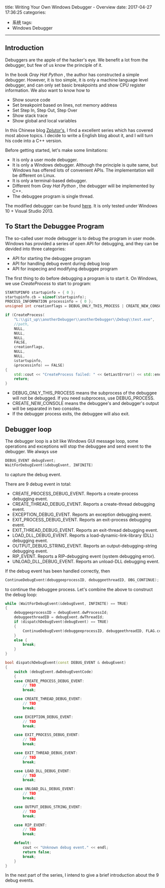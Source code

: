 title: Writing Your Own Windows Debugger - Overview
date: 2017-04-27 17:36:25
categories:
- 系统
tags: 
- Windows Debugger
---


## Introduction

Debuggers are the apple of the hacker's eye. We benefit a lot from the debugger, but few of us know the principle of it.

In the book _Gray Hat Python_ , the author has constructed a simple debugger. However, it is too simple, it is only a machine language level debugger, and can only set basic breakpoints and show CPU register information. We also want to know how to 

* Show source code 
* Set breakpoint based on lines, not memory address
* Set Step In, Step Out, Step Over
* Show stack trace
* Show global and local variables

In this Chinese blog [Zplutor's](http://www.cnblogs.com/zplutor/archive/2011/03/04/1971279.html), I find a excellent series which has covered most above topics. I decide to write a English blog about it, and I will turn his code into a C++ version.

Before getting started, let's make some limitations:

* It is only a user mode debugger.
* It is only a Windows debugger. Although the principle is quite same, but Windows has offered lots of convenient APIs. The implementation will be different on Linux.
* It is only a terminal-based debugger.
* Different from _Gray Hat Python_ , the debugger will be implemented by C++.
* The debuggee program is single thread.

The modified debugger can be found [here](https://github.com/lyyyuna/anotherDebugger). It is only tested under Windows 10 + Visual Studio 2013.

## To Start the Debuggee Program

The so-called user mode debugger is to debug the program in user mode. Windows has provided a series of open API for debugging, and they can be devided into three categories:

* API for starting the debuggee program
* API for handling debug event during debug loop
* API for inspecing and modifying debuggee program

The first thing to do before debugging a program is to start it. On Windows, we use *CreateProcess* to start to program:

```c++
STARTUPINFO startupinfo = { 0 };
startupinfo.cb = sizeof(startupinfo);
PROCESS_INFORMATION processinfo = { 0 };
unsigned int creationflags = DEBUG_ONLY_THIS_PROCESS | CREATE_NEW_CONSOLE;

if (CreateProcess(
    "L:\\git_up\\anotherDebugger\\anotherDebugger\\Debug\\test.exe",
    //path,
    NULL,
    NULL,
    NULL,
    FALSE,
    creationflags,
    NULL,
    NULL,
    &startupinfo,
    &processinfo) == FALSE)
{
    std::cout << "CreateProcess failed: " << GetLastError() << std::endl;
    return;
}
```

* DEBUG_ONLY_THIS_PROCESS means the subprocess of the debuggee will not be debugged. If you need subprocess, use DEBUG_PROCESS.
* CREATE_NEW_CONSOLE means the debuggee's and debugger's output will be separated in two consoles.
* If the debugger process exits, the debuggee will also exit.

## Debugger loop

The debugger loop is a bit like Windows GUI message loop, some operations and exceptions will stop the debuggee and send event to the debugger. We always use 

```c++
DEBUG_EVENT debugEvent;
WaitForDebugEvent(&debugEvent, INFINITE)
```

to capture the debug event.

There are 9 debug event in total:

* CREATE_PROCESS_DEBUG_EVENT. Reports a create-process debugging event. 
* CREATE_THREAD_DEBUG_EVENT. Reports a create-thread debugging event.
* EXCEPTION_DEBUG_EVENT. Reports an exception debugging event.
* EXIT_PROCESS_DEBUG_EVENT. Reports an exit-process debugging event.
* EXIT_THREAD_DEBUG_EVENT. Reports an exit-thread debugging event.
* LOAD_DLL_DEBUG_EVENT. Reports a load-dynamic-link-library (DLL) debugging event.
* OUTPUT_DEBUG_STRING_EVENT. Reports an output-debugging-string debugging event.
* RIP_EVENT. Reports a RIP-debugging event (system debugging error).
* UNLOAD_DLL_DEBUG_EVENT. Reports an unload-DLL debugging event. 

If the debug event has been handled correctly, then

```c++
ContinueDebugEvent(debuggeeprocessID, debuggeethreadID, DBG_CONTINUE);
```

to continue the debuggee process. Let's combine the above to construct the debug loop:

```c++
while (WaitForDebugEvent(&debugEvent, INFINITE) == TRUE)
{
    debuggeeprocessID = debugEvent.dwProcessId;
    debuggeethreadID = debugEvent.dwThreadId;
    if (dispatchDebugEvent(debugEvent) == TRUE)
    {
        ContinueDebugEvent(debuggeeprocessID, debuggeethreadID, FLAG.continueStatus);
    }
    else {
        break;
    }
}

bool dispatchDebugEvent(const DEBUG_EVENT & debugEvent)
{
    switch (debugEvent.dwDebugEventCode)
    {
    case CREATE_PROCESS_DEBUG_EVENT:
        // TBD
        break;

    case CREATE_THREAD_DEBUG_EVENT:
        // TBD
        break;

    case EXCEPTION_DEBUG_EVENT:
        // TBD
        break;

    case EXIT_PROCESS_DEBUG_EVENT:
        // TBD
        break;

    case EXIT_THREAD_DEBUG_EVENT:
        // TBD
        break;

    case LOAD_DLL_DEBUG_EVENT:
        // TBD
        break;

    case UNLOAD_DLL_DEBUG_EVENT:
        // TBD
        break;

    case OUTPUT_DEBUG_STRING_EVENT:
        // TBD
        break;

    case RIP_EVENT:
        // TBD
        break;

    default:
        cout << "Unknown debug event." << endl;
        return false;
        break;
    }
}
```

In the next part of the series, I intend to give a brief introduction about the 9 debug events.